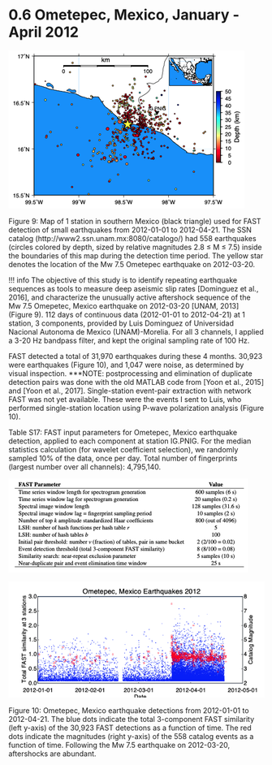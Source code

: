 # 0.6 Ometepec, Mexico, January - April 2012  

![ex_param_4](img/ex_param_4.png)  

<figcaption>Figure 9: Map of 1 station in southern Mexico (black triangle) used for FAST detection of small earthquakes from 2012-01-01 to 2012-04-21. The SSN catalog (http://www2.ssn.unam.mx:8080/catalogo/) had 558 earthquakes (circles colored by depth, sized by relative magnitudes 2.8 ≤ M ≤ 7.5) inside the boundaries of this map during the detection time period. The yellow star denotes the location of the Mw 7.5 Ometepec earthquake on 2012-03-20.</figcaption>  

!!! info
    The objective of this study is to identify repeating earthquake sequences as tools to measure deep aseismic slip rates [Dominguez et al., 2016], and characterize the unusually active aftershock sequence of the Mw 7.5 Omepetec, Mexico earthquake on 2012-03-20 [UNAM, 2013] (Figure 9). 112 days of continuous data (2012-01-01 to 2012-04-21) at 1 station, 3 components, provided by Luis Dominguez of Universidad Nacional Autonoma de Mexico (UNAM)-Morelia. For all 3 channels, I applied a 3-20 Hz bandpass filter, and kept the original sampling rate of 100 Hz.  

FAST detected a total of 31,970 earthquakes during these 4 months. 30,923 were earthquakes (Figure 10), and 1,047 were noise, as determined by visual inspection. ***NOTE: postprocessing and elimination of duplicate detection pairs was done with the old MATLAB code from [Yoon et al., 2015] and [Yoon et al., 2017]. Single-station event-pair extraction with network FAST was not yet available. These were the events I sent to Luis, who performed single-station location using P-wave polarization analysis (Figure 10).  

Table S17: FAST input parameters for Ometepec, Mexico earthquake detection, applied to each component at station IG.PNIG. For the median statistics calculation (for wavelet coefficient selection), we randomly sampled 10% of the data, once per day. Total number of fingerprints (largest number over all channels): 4,795,140.  

![data_table_16](img/data_table_16.png)  

![distribution_5](img/distribution_5.png)  

<figcaption>Figure 10: Ometepec, Mexico earthquake detections from 2012-01-01 to 2012-04-21. The blue dots indicate the total 3-component FAST similarity (left y-axis) of the 30,923 FAST detections as a function of time. The red dots indicate the magnitudes (right y-axis) of the 558 catalog events as a function of time. Following the Mw 7.5 earthquake on 2012-03-20, aftershocks are abundant.</figcaption>  